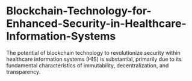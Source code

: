 # Blockchain-Technology-for-Enhanced-Security-in-Healthcare-Information-Systems
The potential of blockchain technology to revolutionize security within healthcare information systems (HIS) is substantial, primarily due to its fundamental characteristics of immutability, decentralization, and transparency. 
